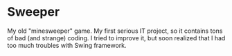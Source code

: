 # Sweeper
My old "minesweeper" game.
My first serious IT project, so it contains tons of bad (and strange) coding.
I tried to improve it, but soon realized that I had too much troubles with Swing framework. 

